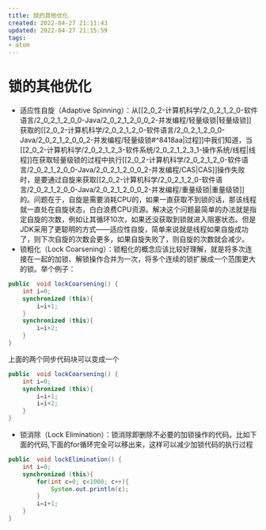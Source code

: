 ```yaml
---
title: 锁的其他优化
created: 2022-04-27 21:11:43
updated: 2022-04-27 21:15:59
tags: 
- atom
---
```

# 锁的其他优化

-   适应性自旋（Adaptive Spinning）：从[[2_0_2-计算机科学/2_0_2_1_2_0-软件语言/2_0_2_1_2_0_0-Java/2_0_2_1_2_0_0_2-并发编程/轻量级锁|轻量级锁]]获取的[[2_0_2-计算机科学/2_0_2_1_2_0-软件语言/2_0_2_1_2_0_0-Java/2_0_2_1_2_0_0_2-并发编程/轻量级锁#^8418aa|过程]]中我们知道，当[[2_0_2-计算机科学/2_0_2_1_2_3-软件系统/2_0_2_1_2_3_1-操作系统/线程|线程]]在获取轻量级锁的过程中执行[[2_0_2-计算机科学/2_0_2_1_2_0-软件语言/2_0_2_1_2_0_0-Java/2_0_2_1_2_0_0_2-并发编程/CAS|CAS]]操作失败时，是要通过自旋来获取[[2_0_2-计算机科学/2_0_2_1_2_0-软件语言/2_0_2_1_2_0_0-Java/2_0_2_1_2_0_0_2-并发编程/重量级锁|重量级锁]]的。问题在于，自旋是需要消耗CPU的，如果一直获取不到锁的话，那该线程就一直处在自旋状态，白白浪费CPU资源。解决这个问题最简单的办法就是指定自旋的次数，例如让其循环10次，如果还没获取到锁就进入阻塞状态。但是JDK采用了更聪明的方式——适应性自旋，简单来说就是线程如果自旋成功了，则下次自旋的次数会更多，如果自旋失败了，则自旋的次数就会减少。
-   锁粗化（Lock Coarsening）：锁粗化的概念应该比较好理解，就是将多次连接在一起的加锁、解锁操作合并为一次，将多个连续的锁扩展成一个范围更大的锁。举个例子：

```java
public  void lockCoarsening() {
    int i=0;
    synchronized (this){
        i=i+1;
    }
    synchronized (this){
        i=i+2;
    }
}
```

上面的两个同步代码块可以变成一个

```java
public  void lockCoarsening() {
    int i=0;
    synchronized (this){
        i=i+1;
        i=i+2;
    }
}
```

-   锁消除（Lock Elimination）：锁消除即删除不必要的加锁操作的代码。比如下面的代码,下面的for循环完全可以移出来，这样可以减少加锁代码的执行过程

```java
public  void lockElimination() {
    int i=0;
    synchronized (this){
        for(int c=0; c<1000; c++){
            System.out.println(c);
        }
        i=i+1;
    }
}
```